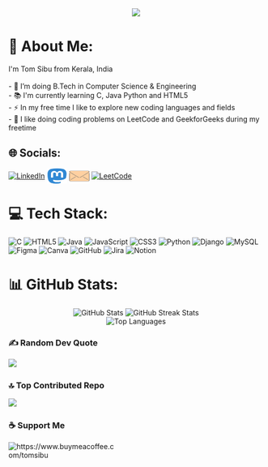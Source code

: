 <div align="center">
  <img src="https://visitor-badge.laobi.icu/badge?page_id=TomSibu.TomSibu&"  />
</div>

# 💫 About Me:
I'm Tom Sibu from Kerala, India<br><br>- 🔭 I’m doing B.Tech in Computer Science & Engineering<br>- 📚 I'm currently learning C, Java Python and HTML5<br>- ⚡ In my free time I like to explore new coding languages and fields<br>- 🚩 I like doing coding problems on LeetCode and GeekforGeeks during my freetime


## 🌐 Socials:
<p align="left">
<a href="https://linkedin.com/in/tom-sibu-58497627b" target="blank">
<img align="center" src="https://raw.githubusercontent.com/rahuldkjain/github-profile-readme-generator/master/src/images/icons/Social/linked-in-alt.svg" alt="LinkedIn" height="30" width="40" /></a>
<a href="https://mastodon.social/@tomsibu" target="blank">
<img align="center" src="https://github.com/TomSibu/TomSibu/blob/main/mastodon-icon-svgrepo-com.svg" alt="Mastodon" height="30" width="40" /></a>
<a href="mailto:tomsibu@proton.me" target="blank">
<img align="center" src="https://github.com/TomSibu/TomSibu/blob/main/email-mail-svgrepo-com.svg" alt="Email" height="30" width="40" /></a>
<a href="https://leetcode.com/u/Tech_Tom/" target="blank">
<img align="center" src="https://github.com/rahuldkjain/github-profile-readme-generator/blob/master/src/images/icons/Social/leet-code.svg" alt="LeetCode" height="30" width="40" /></a>
</p>


# 💻 Tech Stack:
![C](https://img.shields.io/badge/c-%2300599C.svg?style=for-the-badge&logo=c&logoColor=white) ![HTML5](https://img.shields.io/badge/html5-%23E34F26.svg?style=for-the-badge&logo=html5&logoColor=white) ![Java](https://img.shields.io/badge/java-%23ED8B00.svg?style=for-the-badge&logo=openjdk&logoColor=white) ![JavaScript](https://img.shields.io/badge/javascript-%23323330.svg?style=for-the-badge&logo=javascript&logoColor=%23F7DF1E) ![CSS3](https://img.shields.io/badge/css3-%231572B6.svg?style=for-the-badge&logo=css3&logoColor=white) ![Python](https://img.shields.io/badge/python-3670A0?style=for-the-badge&logo=python&logoColor=ffdd54) ![Django](https://img.shields.io/badge/django-%23092E20.svg?style=for-the-badge&logo=django&logoColor=white) ![MySQL](https://img.shields.io/badge/mysql-4479A1.svg?style=for-the-badge&logo=mysql&logoColor=white) ![Figma](https://img.shields.io/badge/figma-%23F24E1E.svg?style=for-the-badge&logo=figma&logoColor=white) ![Canva](https://img.shields.io/badge/Canva-%2300C4CC.svg?style=for-the-badge&logo=Canva&logoColor=white) ![GitHub](https://img.shields.io/badge/github-%23121011.svg?style=for-the-badge&logo=github&logoColor=white) ![Jira](https://img.shields.io/badge/jira-%230A0FFF.svg?style=for-the-badge&logo=jira&logoColor=white) ![Notion](https://img.shields.io/badge/Notion-%23000000.svg?style=for-the-badge&logo=notion&logoColor=white)


# 📊 GitHub Stats:
<div align="center">
  <img src="https://github-readme-stats.vercel.app/api?username=TomSibu&theme=default&hide_border=false&include_all_commits=false&count_private=false" alt="GitHub Stats" />
  <img src="https://github-readme-streak-stats.herokuapp.com/?user=TomSibu&theme=default&hide_border=false" alt="GitHub Streak Stats" />
</div>

<div align="center">
  <img src="https://github-readme-stats.vercel.app/api/top-langs/?username=TomSibu&theme=default&hide_border=false&include_all_commits=false&count_private=false&layout=compact" alt="Top Languages" />
</div>

### ✍️ Random Dev Quote
![](https://quotes-github-readme.vercel.app/api?type=horizontal&theme=light)

### 🔝 Top Contributed Repo
![](https://github-contributor-stats.vercel.app/api?username=TomSibu&limit=5&theme=default&combine_all_yearly_contributions=true)

###

<h3 align="left">☕ Support Me</h3>
<p><a href="https://www.buymeacoffee.com/tomsibu"> <img align="left" src="https://cdn.buymeacoffee.com/buttons/v2/default-yellow.png" height="50" width="210" alt="https://www.buymeacoffee.com/tomsibu" /></a></p><br><br>

###
